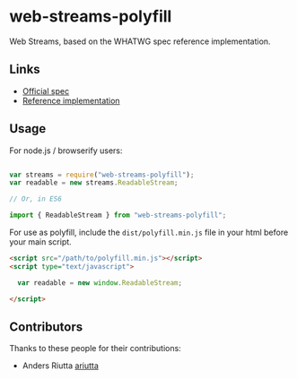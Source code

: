 # web-streams-polyfill
Web Streams, based on the WHATWG spec reference implementation.

## Links
 - [Official spec](https://streams.spec.whatwg.org/)
 - [Reference implementation](https://github.com/whatwg/streams)

## Usage

For node.js / browserify users:

```javascript

var streams = require("web-streams-polyfill");
var readable = new streams.ReadableStream;

// Or, in ES6

import { ReadableStream } from "web-streams-polyfill";

```

For use as polyfill, include the `dist/polyfill.min.js` file in your html before your main script.

```html
<script src="/path/to/polyfill.min.js"></script>
<script type="text/javascript">

  var readable = new window.ReadableStream;

</script>
```
## Contributors

Thanks to these people for their contributions:

 - Anders Riutta [ariutta](https://github.com/ariutta)
